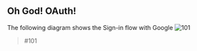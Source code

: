 ## Oh God! OAuth!

The following diagram shows the Sign-in flow with Google
![101](https://user-images.githubusercontent.com/25049495/48690915-7e679580-ebf6-11e8-9f58-eb6945ea4d6c.png)

> #101
